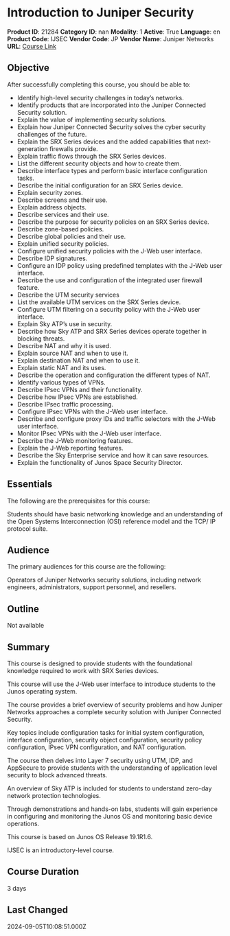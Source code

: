 # Introduction to Juniper Security

**Product ID**: 21284
**Category ID**: nan
**Modality**: 1
**Active**: True
**Language**: en
**Product Code**: IJSEC
**Vendor Code**: JP
**Vendor Name**: Juniper Networks
**URL**: [Course Link](https://www.fastlaneus.com/course/juniper-ijsec)

## Objective
After successfully completing this course, you should be able to:


- Identify high-level security challenges in today’s networks.
- Identify products that are incorporated into the Juniper Connected Security solution.
- Explain the value of implementing security solutions.
- Explain how Juniper Connected Security solves the cyber security challenges of the future.
- Explain the SRX Series devices and the added capabilities that next-generation firewalls provide.
- Explain traffic flows through the SRX Series devices.
- List the different security objects and how to create them.
- Describe interface types and perform basic interface configuration tasks.
- Describe the initial configuration for an SRX Series device.
- Explain security zones.
- Describe screens and their use.
- Explain address objects.
- Describe services and their use.
- Describe the purpose for security policies on an SRX Series device.
- Describe zone-based policies.
- Describe global policies and their use.
- Explain unified security policies.
- Configure unified security policies with the J-Web user interface.
- Describe IDP signatures.
- Configure an IDP policy using predefined templates with the J-Web user interface.
- Describe the use and configuration of the integrated user firewall feature.
- Describe the UTM security services
- List the available UTM services on the SRX Series device.
- Configure UTM filtering on a security policy with the J-Web user interface.
- Explain Sky ATP’s use in security.
- Describe how Sky ATP and SRX Series devices operate together in blocking threats.
- Describe NAT and why it is used.
- Explain source NAT and when to use it.
- Explain destination NAT and when to use it.
- Explain static NAT and its uses.
- Describe the operation and configuration the different types of NAT.
- Identify various types of VPNs.
- Describe IPsec VPNs and their functionality.
- Describe how IPsec VPNs are established.
- Describe IPsec traffic processing.
- Configure IPsec VPNs with the J-Web user interface.
- Describe and configure proxy IDs and traffic selectors with the J-Web user interface.
- Monitor IPsec VPNs with the J-Web user interface.
- Describe the J-Web monitoring features.
- Explain the J-Web reporting features.
- Describe the Sky Enterprise service and how it can save resources.
- Explain the functionality of Junos Space Security Director.

## Essentials
The following are the prerequisites for this course:

Students should have basic networking knowledge and an understanding of the Open Systems Interconnection (OSI) reference model and the TCP/ IP protocol suite.

## Audience
The primary audiences for this course are the following:

Operators of Juniper Networks security solutions, including network engineers, administrators, support personnel, and resellers.

## Outline
Not available

## Summary
This course is designed to provide students with the foundational knowledge required to work with SRX Series devices.

This course will use the J-Web user interface to introduce students to the Junos operating system.

The course provides a brief overview of security problems and how Juniper Networks approaches a complete security solution with Juniper Connected Security.

Key topics include configuration tasks for initial system configuration, interface configuration, security object configuration, security policy configuration, IPsec VPN configuration, and NAT configuration.

The course then delves into Layer 7 security using UTM, IDP, and AppSecure to provide students with the understanding of application level security to block advanced threats.

An overview of Sky ATP is included for students to understand zero-day network protection technologies.

Through demonstrations and hands-on labs, students will gain experience in configuring and monitoring the Junos OS and monitoring basic device operations.

This course is based on Junos OS Release 19.1R1.6.

IJSEC is an introductory-level course.

## Course Duration
3 days

## Last Changed
2024-09-05T10:08:51.000Z
